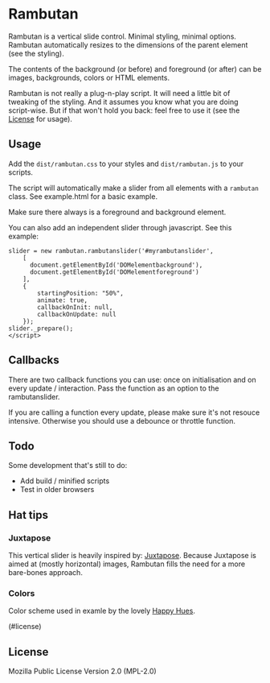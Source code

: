 # Rambutan

Rambutan is a vertical slide control. Minimal styling, minimal options. Rambutan automatically resizes to the dimensions of the parent element (see the styling).

The contents of the background (or before) and foreground (or after) can be images, backgrounds, colors or HTML elements.

Rambutan is not really a plug-n-play script. It will need a little bit of tweaking of the styling. And it assumes you know what you are doing script-wise. But if that won't hold you back: feel free to use it (see the [License](#license) for usage).

## Usage

Add the `dist/rambutan.css` to your styles and `dist/rambutan.js` to your scripts.

The script will automatically make a slider from all elements with a `rambutan` class. See example.html for a basic example.

Make sure there always is a foreground and background element.

You can also add an independent slider through javascript. See this example:

```<script>
slider = new rambutan.rambutanslider('#myrambutanslider',
    [
      document.getElementById('DOMelementbackground'),
      document.getElementById('DOMelementforeground')
    ],
    {
        startingPosition: "50%",
        animate: true,
        callbackOnInit: null,
        callbackOnUpdate: null
    });
slider._prepare();
</script>
```

## Callbacks

There are two callback functions you can use: once on initialisation and on every update / interaction. Pass the function as an option to the rambutanslider.

If you are calling a function every update, please make sure it's not resouce intensive. Otherwise you should use a debounce or throttle function.

## Todo

Some development that's still to do:

* Add build / minified scripts
* Test in older browsers

## Hat tips

### Juxtapose

This vertical slider is heavily inspired by: [Juxtapose](https://github.com/NUKnightLab/juxtapose). Because Juxtapose is aimed at (mostly horizontal) images, Rambutan fills the need for a more bare-bones approach.

### Colors

Color scheme used in examle by the lovely [Happy Hues](https://www.happyhues.co).

(#license)

## License

Mozilla Public License Version 2.0 (MPL-2.0)
